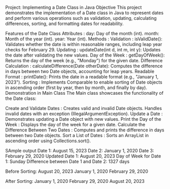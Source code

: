 Project: Implementing a Date Class in Java
Objective
This project demonstrates the implementation of a Date class in Java to represent dates and perform various operations such as validation, updating, calculating differences, sorting, and formatting dates for readability.

Features of the Date Class
Attributes :
day: Day of the month (int).
month: Month of the year (int).
year: Year (int).
Methods :
Validation :
isValidDate(): Validates whether the date is within reasonable ranges, including leap year checks for February 29.
Updating :
updateDate(int d, int m, int y): Updates the date after validating the new values.
Day of the Week :
getDayOfWeek(): Returns the day of the week (e.g., "Monday") for the given date.
Difference Calculation :
calculateDifference(Date otherDate): Computes the difference in days between two Date objects, accounting for leap years.
Readable Format :
printDate(): Prints the date in a readable format (e.g., "January 1, 2023").
Sorting :
Implements Comparable<Date> to enable sorting of Date objects in ascending order (first by year, then by month, and finally by day).
Demonstration in Main Class
The Main class showcases the functionality of the Date class:

Create and Validate Dates :
Creates valid and invalid Date objects.
Handles invalid dates with an exception (IllegalArgumentException).
Update a Date :
Demonstrates updating a Date object with new values.
Print the Day of the Week :
Displays the day of the week for a given date.
Calculate the Difference Between Two Dates :
Computes and prints the difference in days between two Date objects.
Sort a List of Dates :
Sorts an ArrayList<Date> in ascending order using Collections.sort().

SAmple output
Date 1: August 15, 2023
Date 2: January 1, 2020
Date 3: February 29, 2020
Updated Date 1: August 20, 2023
Day of Week for Date 1: Sunday
Difference between Date 1 and Date 2: 1327 days

Before Sorting:
August 20, 2023
January 1, 2020
February 29, 2020

After Sorting:
January 1, 2020
February 29, 2020
August 20, 2023
